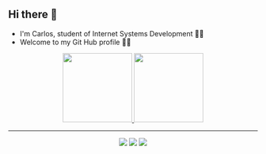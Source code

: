 ## Hi there 🤖
- I'm Carlos, student of Internet Systems Development 👨‍💻
- Welcome to my Git Hub profile 👋🏽

<div align="center">
  <a href="https://github.com/carlossilvacosta">
  <img height="140em" src="https://github-readme-stats.vercel.app/api?username=carlossilvacosta&show_icons=true&theme=dark&include_all_commits=true&count_private=true"/>
  <img height="140em" src="https://github-readme-stats.vercel.app/api/top-langs/?username=carlossilvacosta&layout=compact&langs_count=7&theme=dark"/>
</div>
  <hr>
  <div align="center">
<a href="https://instagram.com/carlosssilvacosta" target="_blank"><img src="https://img.shields.io/badge/-Instagram-%23E4405F?style=for-the-badge&logo=instagram&logoColor=white" target="_blank"></a>
<a href = "mailto:carlossergiosilvacosta@gmail.com"><img src="https://img.shields.io/badge/Gmail-D14836?style=for-the-badge&logo=gmail&logoColor=white" target="_blank"></a>
<a href="https://www.linkedin.com/in/carlossilvacosta" target="_blank"><img src="https://img.shields.io/badge/-LinkedIn-%230077B5?style=for-the-badge&logo=linkedin&logoColor=white" target="_blank"></a>   
</div>
